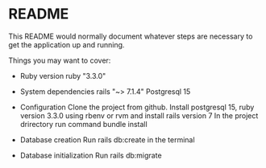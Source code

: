 # README

This README would normally document whatever steps are necessary to get the
application up and running.

Things you may want to cover:

* Ruby version
  ruby "3.3.0"

* System dependencies
  rails  "~> 7.1.4"
  Postgresql 15

* Configuration
  Clone the project from github.
  Install postgresql 15, ruby version 3.3.0 using rbenv or rvm and install rails version 7
  In the project drirectory run command bundle install

* Database creation
  Run rails db:create in the terminal


* Database initialization
  Run rails db:migrate

